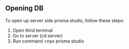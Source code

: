 
## Opening DB
To open up server side prisma studio, follow these steps:
1. Open third terminal
2. Go to server (cd server)
3. Run command >npx prisma studio